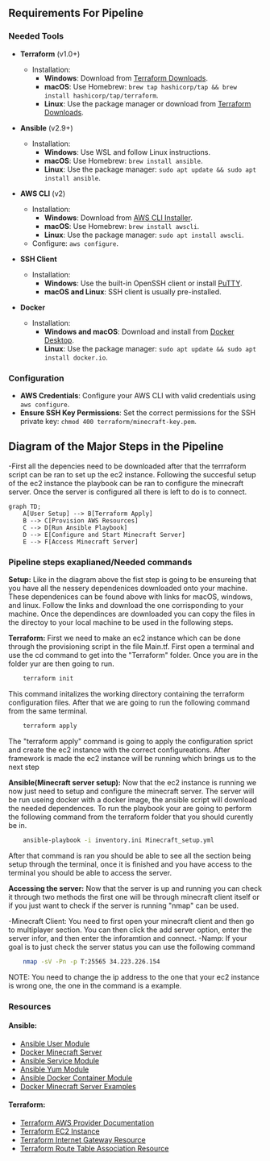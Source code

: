 ## Requirements For Pipeline

### Needed Tools

- **Terraform** (v1.0+)
  - Installation:
    - **Windows**: Download from [Terraform Downloads](https://www.terraform.io/downloads.html).
    - **macOS**: Use Homebrew: `brew tap hashicorp/tap && brew install hashicorp/tap/terraform`.
    - **Linux**: Use the package manager or download from [Terraform Downloads](https://www.terraform.io/downloads.html).

- **Ansible** (v2.9+)
  - Installation:
    - **Windows**: Use WSL and follow Linux instructions.
    - **macOS**: Use Homebrew: `brew install ansible`.
    - **Linux**: Use the package manager: `sudo apt update && sudo apt install ansible`.

- **AWS CLI** (v2)
  - Installation:
    - **Windows**: Download from [AWS CLI Installer](https://docs.aws.amazon.com/cli/latest/userguide/getting-started-install.html).
    - **macOS**: Use Homebrew: `brew install awscli`.
    - **Linux**: Use the package manager: `sudo apt install awscli`.
  - Configure: `aws configure`.

- **SSH Client**
  - Installation:
    - **Windows**: Use the built-in OpenSSH client or install [PuTTY](https://www.putty.org/).
    - **macOS and Linux**: SSH client is usually pre-installed.

- **Docker**
  - Installation:
    - **Windows and macOS**: Download and install from [Docker Desktop](https://www.docker.com/products/docker-desktop).
    - **Linux**: Use the package manager: `sudo apt update && sudo apt install docker.io`.

### Configuration

- **AWS Credentials**: Configure your AWS CLI with valid credentials using `aws configure`.
- **Ensure SSH Key Permissions**: Set the correct permissions for the SSH private key: `chmod 400 terraform/minecraft-key.pem`.

## Diagram of the Major Steps in the Pipeline
  -First all the depencies need to be downloaded after that the terrraform script can be ran to set up the ec2 instance. Following the succesful setup of the ec2 instance the playbook can be ran to configure the minecraft server. Once the server is configured all there is left to do is to connect.

```mermaid
graph TD;
    A[User Setup] --> B[Terraform Apply]
    B --> C[Provision AWS Resources]
    C --> D[Run Ansible Playbook]
    D --> E[Configure and Start Minecraft Server]
    E --> F[Access Minecraft Server]
```
### Pipeline steps exaplianed/Needed commands
**Setup:** 
Like in the diagram above the fist step is going to be ensureing that you have all the nessery dependenices downloaded onto your machine.
These dependenices can be found above with links for macOS, windows, and linux. Follow the links and download the one corrisponding to your 
machine. Once the dependinces are downloaded you can copy the files in the directoy to your local machine to be used in the following steps.

**Terraform:**
First we need to make an ec2 instance which can be done through the provisioning script in the file Main.tf. First open a terminal
and use the cd command to get into the "Terraform" folder. Once you are in the folder yur are then going to run.
```sh
    terraform init
```
This command initalizes the working directory containing the terraform configuration files. After that we are going to run the following command from the same terminal.
```sh
    terraform apply
```
The "terraform apply" command is going to apply the configuration sprict and create the ec2 instance with the correct configureations. After framework is made the ec2 instance will be running which brings us to the next step

**Ansible(Minecraft server setup):** 
Now that the ec2 instance is running we now just need to setup and configure the minecraft server. The server will be run useing docker with a docker image, the ansible script will download the needed dependences. To run the playbook your are going to perform the following command from the terraform folder that you should curently be in.
```sh
    ansible-playbook -i inventory.ini Minecraft_setup.yml
```
After that command is ran you should be able to see all the section being setup through the terminal, once it is finished and you have access to the terminal you should be able to access the server.

**Accessing the server:**
Now that the server is up and running you can check it through two methods the first one will be through minecraft client itself or if you just want to check if the server is running "nmap" can be used.

-Minecraft Client: You need to first open your minecraft client and then go to multiplayer section. You can then click the add server option, enter the server infor, and then enter the inforamtion and connect.
-Namp: If your goal is to just check the server status you can use the following command
```sh
    nmap -sV -Pn -p T:25565 34.223.226.154
```
NOTE: You need to change the ip address to the one that your ec2 instance is wrong one, the one in the command is a example.
### Resources

#### Ansible:
- [Ansible User Module](https://docs.ansible.com/ansible/latest/collections/ansible/builtin/user_module.html)
- [Docker Minecraft Server](https://docker-minecraft-server.readthedocs.io/en/latest/#using-docker-compose)
- [Ansible Service Module](https://docs.ansible.com/ansible/latest/collections/ansible/builtin/service_module.html)
- [Ansible Yum Module](https://docs.ansible.com/ansible/latest/collections/ansible/builtin/yum_module.html)
- [Ansible Docker Container Module](https://docs.ansible.com/ansible/latest/collections/community/docker/docker_container_module.html)
- [Docker Minecraft Server Examples](https://github.com/itzg/docker-minecraft-server/tree/master/examples)

#### Terraform:
- [Terraform AWS Provider Documentation](https://registry.terraform.io/providers/hashicorp/aws/latest/docs)
- [Terraform EC2 Instance](https://spacelift.io/blog/terraform-ec2-instance)
- [Terraform Internet Gateway Resource](https://registry.terraform.io/providers/hashicorp/aws/latest/docs/resources/internet_gateway)
- [Terraform Route Table Association Resource](https://registry.terraform.io/providers/hashicorp/aws/latest/docs/resources/route_table_association)
